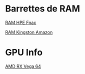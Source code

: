 # Barrettes de RAM

[RAM HPE Fnac](https://www.fnac.com/mp19497024/HPE-DDR3-module-16-Go-DIMM-240-broches-1600-MHz-PC3-12800-CL11-memoire-enregistre-ECC/w-4?oref=aadd3570-6e7a-3fef-b254-e2d1457c3691&Origin=CMP_GOOGLE_FL_MICRO&gQT=0)

[RAM Kingston Amazon](https://www.amazon.fr/Kingston-KVR16E11-1600MHz-DDR3-240-pin/dp/B008LMNXS0)

# GPU Info
[AMD RX Vega 64](https://www.ldlc.com/fiche/PB00233472.html)
